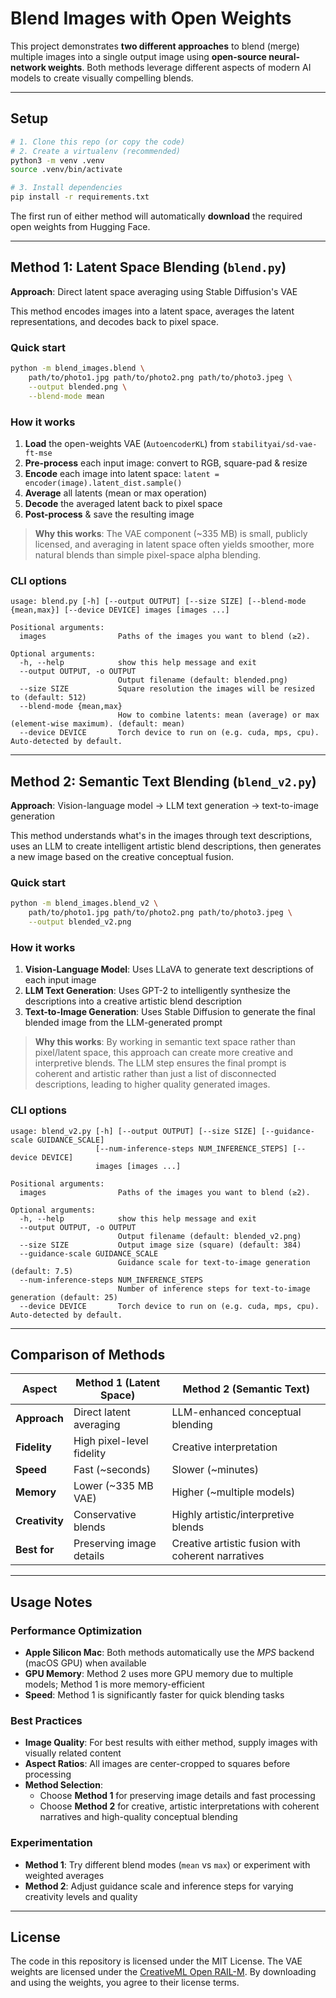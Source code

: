 # Blend Images with Open Weights

This project demonstrates **two different approaches** to blend (merge) multiple images into a single output image using **open-source neural-network weights**. Both methods leverage different aspects of modern AI models to create visually compelling blends.

---

## Setup

```bash
# 1. Clone this repo (or copy the code)
# 2. Create a virtualenv (recommended)
python3 -m venv .venv
source .venv/bin/activate

# 3. Install dependencies
pip install -r requirements.txt
```

The first run of either method will automatically **download** the required open weights from Hugging Face.

---

## Method 1: Latent Space Blending (`blend.py`)

**Approach**: Direct latent space averaging using Stable Diffusion's VAE

This method encodes images into a latent space, averages the latent representations, and decodes back to pixel space.

### Quick start

```bash
python -m blend_images.blend \
    path/to/photo1.jpg path/to/photo2.png path/to/photo3.jpeg \
    --output blended.png \
    --blend-mode mean
```

### How it works

1. **Load** the open-weights VAE (`AutoencoderKL`) from `stabilityai/sd-vae-ft-mse`
2. **Pre-process** each input image: convert to RGB, square-pad & resize
3. **Encode** each image into latent space: `latent = encoder(image).latent_dist.sample()`
4. **Average** all latents (mean or max operation)
5. **Decode** the averaged latent back to pixel space
6. **Post-process** & save the resulting image

> **Why this works**: The VAE component (~335 MB) is small, publicly licensed, and averaging in latent space often yields smoother, more natural blends than simple pixel-space alpha blending.

### CLI options

```
usage: blend.py [-h] [--output OUTPUT] [--size SIZE] [--blend-mode {mean,max}] [--device DEVICE] images [images ...]

Positional arguments:
  images                Paths of the images you want to blend (≥2).

Optional arguments:
  -h, --help            show this help message and exit
  --output OUTPUT, -o OUTPUT
                        Output filename (default: blended.png)
  --size SIZE           Square resolution the images will be resized to (default: 512)
  --blend-mode {mean,max}
                        How to combine latents: mean (average) or max (element-wise maximum). (default: mean)
  --device DEVICE       Torch device to run on (e.g. cuda, mps, cpu). Auto-detected by default.
```

---

## Method 2: Semantic Text Blending (`blend_v2.py`)

**Approach**: Vision-language model → LLM text generation → text-to-image generation

This method understands what's in the images through text descriptions, uses an LLM to create intelligent artistic blend descriptions, then generates a new image based on the creative conceptual fusion.

### Quick start

```bash
python -m blend_images.blend_v2 \
    path/to/photo1.jpg path/to/photo2.png path/to/photo3.jpeg \
    --output blended_v2.png
```

### How it works

1. **Vision-Language Model**: Uses LLaVA to generate text descriptions of each input image
2. **LLM Text Generation**: Uses GPT-2 to intelligently synthesize the descriptions into a creative artistic blend description
3. **Text-to-Image Generation**: Uses Stable Diffusion to generate the final blended image from the LLM-generated prompt

> **Why this works**: By working in semantic text space rather than pixel/latent space, this approach can create more creative and interpretive blends. The LLM step ensures the final prompt is coherent and artistic rather than just a list of disconnected descriptions, leading to higher quality generated images.

### CLI options

```
usage: blend_v2.py [-h] [--output OUTPUT] [--size SIZE] [--guidance-scale GUIDANCE_SCALE] 
                   [--num-inference-steps NUM_INFERENCE_STEPS] [--device DEVICE] 
                   images [images ...]

Positional arguments:
  images                Paths of the images you want to blend (≥2).

Optional arguments:
  -h, --help            show this help message and exit
  --output OUTPUT, -o OUTPUT
                        Output filename (default: blended_v2.png)
  --size SIZE           Output image size (square) (default: 384)
  --guidance-scale GUIDANCE_SCALE
                        Guidance scale for text-to-image generation (default: 7.5)
  --num-inference-steps NUM_INFERENCE_STEPS
                        Number of inference steps for text-to-image generation (default: 25)
  --device DEVICE       Torch device to run on (e.g. cuda, mps, cpu). Auto-detected by default.
```

---

## Comparison of Methods

| Aspect | Method 1 (Latent Space) | Method 2 (Semantic Text) |
|--------|------------------------|--------------------------|
| **Approach** | Direct latent averaging | LLM-enhanced conceptual blending |
| **Fidelity** | High pixel-level fidelity | Creative interpretation |
| **Speed** | Fast (~seconds) | Slower (~minutes) |
| **Memory** | Lower (~335 MB VAE) | Higher (~multiple models) |
| **Creativity** | Conservative blends | Highly artistic/interpretive blends |
| **Best for** | Preserving image details | Creative artistic fusion with coherent narratives |

---

## Usage Notes

### Performance Optimization

* **Apple Silicon Mac**: Both methods automatically use the *MPS* backend (macOS GPU) when available
* **GPU Memory**: Method 2 uses more GPU memory due to multiple models; Method 1 is more memory-efficient
* **Speed**: Method 1 is significantly faster for quick blending tasks

### Best Practices

* **Image Quality**: For best results with either method, supply images with visually related content
* **Aspect Ratios**: All images are center-cropped to squares before processing
* **Method Selection**: 
  - Choose **Method 1** for preserving image details and fast processing
  - Choose **Method 2** for creative, artistic interpretations with coherent narratives and high-quality conceptual blending

### Experimentation

* **Method 1**: Try different blend modes (`mean` vs `max`) or experiment with weighted averages
* **Method 2**: Adjust guidance scale and inference steps for varying creativity levels and quality

---

## License

The code in this repository is licensed under the MIT License.  The VAE weights are licensed under the [CreativeML Open RAIL-M](https://raw.githubusercontent.com/Stability-AI/stablediffusion/main/LICENSE).  By downloading and using the weights, you agree to their license terms. 